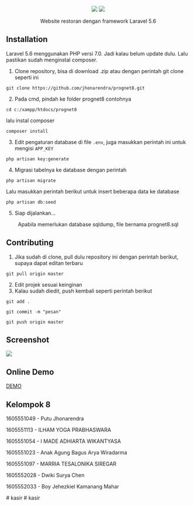 <p align="center">
<img src="https://raw.githubusercontent.com/jhonarendra/prognet8/master/public/images/logo.png" />
<img src="https://raw.githubusercontent.com/jhonarendra/prognet8/master/public/images/logo-text.png" />
</p>
<p align="center">Website restoran dengan framework Laravel 5.6</p>

## Installation

Laravel 5.6 menggunakan PHP versi 7.0. Jadi kalau belum update dulu. Lalu pastikan sudah menginstal composer.

1. Clone repository, bisa di download .zip atau dengan perintah git clone seperti ini

```
git clone https://github.com/jhonarendra/prognet8.git
```

2. Pada cmd, pindah ke folder prognet8 contohnya

```
cd c:/xampp/htdocs/prognet8
```

lalu instal composer

```
composer install
```

3. Edit pengaturan database di file `.env`, juga masukkan perintah ini untuk mengisi `APP_KEY`

```
php artisan key:generate
```

4. Migrasi tabelnya ke database dengan perintah

```
php artisan migrate
```

Lalu masukkan perintah berikut untuk insert beberapa data ke database

```
php artisan db:seed
```

5. Siap dijalankan...

<p align="center">Apabila memerlukan database sqldump, file bernama prognet8.sql</p>

## Contributing

1. Jika sudah di clone, pull dulu repository ini dengan perintah berikut, supaya dapat editan terbaru

```
git pull origin master
```

2. Edit projek sesuai keinginan
3. Kalau sudah diedit, push kembali seperti perintah berikut

```
git add .
```

```
git commit -m "pesan"
```

```
git push origin master
```
## Screenshot
![](https://raw.githubusercontent.com/jhonarendra/prognet8/master/screenshot/index.png)

## Online Demo
[DEMO](http://prognet8.tk/public)

## Kelompok 8

<p>1605551049 - Putu Jhonarendra</p>
<p>1605551113 - ILHAM YOGA PRABHASWARA</p>
<p>1605551054 - I MADE ADHIARTA WIKANTYASA</p>
<p>1605551023 - Anak Agung Bagus Arya Wiradarma</p>
<p>1605551097 - MARRIA TESALONIKA SIREGAR</p>
<p>1605552028 - Dwiki Surya Chen</p>
<p>1605552033 - Boy Jehezkiel Kamanang Mahar</p>
# kasir 
# kasir
